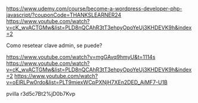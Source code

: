 https://www.udemy.com/course/become-a-wordpress-developer-php-javascript/?couponCode=THANKSLEARNER24
https://www.youtube.com/watch?v=cK_wvACTGMw&list=PLD8nQCAhR3tT3ehpyOpoYeUj3KHDEVK9h&index=2

Como resetear clave admin, se puede?

https://www.youtube.com/watch?v=mgGAvq9hmyU&t=1114s
https://www.youtube.com/watch?v=cK_wvACTGMw&list=PLD8nQCAhR3tT3ehpyOpoYeUj3KHDEVK9h&index=2
https://www.youtube.com/watch?v=oElRLPw0rdo&list=PLT9miexWCpPXNjH7XEn2DED_AjMF7-U1B



pvilla
r3d5c7Bt2%jD0b7Kvp